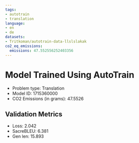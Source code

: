 ```yaml
---
tags:
- autotrain
- translation
language:
- en
- de
datasets:
- Tritkoman/autotrain-data-llslslakak
co2_eq_emissions:
  emissions: 47.552556252403356
---
```


# Model Trained Using AutoTrain

- Problem type: Translation
- Model ID: 1715360000
- CO2 Emissions (in grams): 47.5526

## Validation Metrics

- Loss: 2.042
- SacreBLEU: 6.381
- Gen len: 15.893